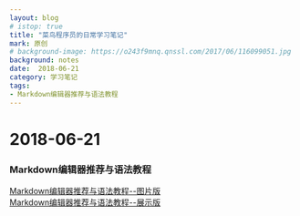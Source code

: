 ```yaml
---
layout: blog
# istop: true
title: "菜鸟程序员的日常学习笔记"
mark: 原创
# background-image: https://o243f9mnq.qnssl.com/2017/06/116099051.jpg
background: notes
date:  2018-06-21
category: 学习笔记
tags:
- Markdown编辑器推荐与语法教程
---
```


# 2018-06-21
### Markdown编辑器推荐与语法教程
[Markdown编辑器推荐与语法教程--图片版](https://www.jianshu.com/p/f1ba8d72625e)  
[Markdown编辑器推荐与语法教程--展示版](https://www.jianshu.com/p/448ef0a6fd81)